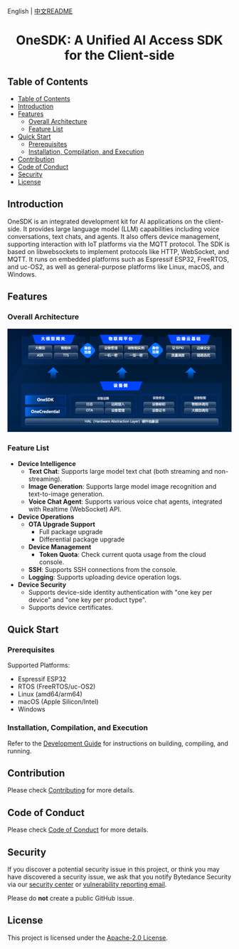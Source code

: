 English | [中文README](README.zh_CN.md)

<h1 align="center">OneSDK: A Unified AI Access SDK for the Client-side</h1>

## Table of Contents

- [Table of Contents](#table-of-contents)
- [Introduction](#introduction)
- [Features](#features)
  - [Overall Architecture](#overall-architecture)
  - [Feature List](#feature-list)
- [Quick Start](#quick-start)
  - [Prerequisites](#prerequisites)
  - [Installation, Compilation, and Execution](#installation-compilation-and-execution)
- [Contribution](#contribution)
- [Code of Conduct](#code-of-conduct)
- [Security](#security)
- [License](#license)

## Introduction

OneSDK is an integrated development kit for AI applications on the client-side. It provides large language model (LLM) capabilities including voice conversations, text chats, and agents. It also offers device management, supporting interaction with IoT platforms via the MQTT protocol. The SDK is based on libwebsockets to implement protocols like HTTP, WebSocket, and MQTT. It runs on embedded platforms such as Espressif ESP32, FreeRTOS, and uc-OS2, as well as general-purpose platforms like Linux, macOS, and Windows.

## Features

### Overall Architecture
![alt text](images/functions.png)

### Feature List
- **Device Intelligence**
  - **Text Chat**: Supports large model text chat (both streaming and non-streaming).
  - **Image Generation**: Supports large model image recognition and text-to-image generation.
  - **Voice Chat Agent**: Supports various voice chat agents, integrated with Realtime (WebSocket) API.
- **Device Operations**
  - **OTA Upgrade Support**
    - Full package upgrade
    - Differential package upgrade
  - **Device Management**
    - **Token Quota**: Check current quota usage from the cloud console.
  - **SSH**: Supports SSH connections from the console.
  - **Logging**: Supports uploading device operation logs.
- **Device Security**
  - Supports device-side identity authentication with "one key per device" and "one key per product type".
  - Supports device certificates.

## Quick Start

### Prerequisites

Supported Platforms:
- Espressif ESP32
- RTOS (FreeRTOS/uc-OS2)
- Linux (amd64/arm64)
- macOS (Apple Silicon/Intel)
- Windows

### Installation, Compilation, and Execution

Refer to the [Development Guide](docs/develop.md) for instructions on building, compiling, and running.

## Contribution

Please check [Contributing](CONTRIBUTING.md) for more details.

## Code of Conduct

Please check [Code of Conduct](CODE_OF_CONDUCT.md) for more details.

## Security

If you discover a potential security issue in this project, or think you may
have discovered a security issue, we ask that you notify Bytedance Security via our [security center](https://security.bytedance.com/src) or [vulnerability reporting email](sec@bytedance.com).

Please do **not** create a public GitHub issue.

## License

This project is licensed under the [Apache-2.0 License](LICENSE.txt).